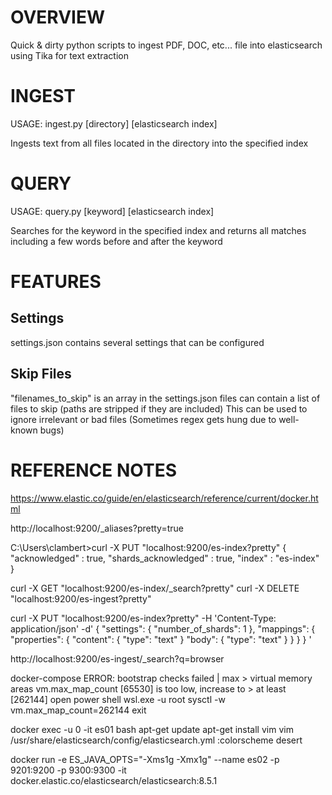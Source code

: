 # OVERVIEW
Quick & dirty python scripts to ingest PDF, DOC, etc... file into elasticsearch using Tika for text extraction

# INGEST
USAGE: ingest.py [directory] [elasticsearch index]

Ingests text from all files located in the directory into the specified index

# QUERY
USAGE: query.py [keyword] [elasticsearch index]

Searches for the keyword in the specified index and returns all matches including a few words before and after the keyword

# FEATURES
## Settings
settings.json contains several settings that can be configured

## Skip Files
"filenames_to_skip" is an array in the settings.json files can contain a list of files to skip (paths are stripped if they are included)
This can be used to ignore irrelevant or bad files (Sometimes regex gets hung due to well-known bugs)

# REFERENCE NOTES
https://www.elastic.co/guide/en/elasticsearch/reference/current/docker.html

http://localhost:9200/_aliases?pretty=true

C:\Users\clambert>curl -X PUT "localhost:9200/es-index?pretty"
{
  "acknowledged" : true,
  "shards_acknowledged" : true,
  "index" : "es-index"
}

curl -X GET "localhost:9200/es-index/_search?pretty"
curl -X DELETE "localhost:9200/es-ingest?pretty"

curl -X PUT "localhost:9200/es-index?pretty" -H 'Content-Type: application/json' -d'
{  "settings": {
"number_of_shards": 1
  },
  "mappings": {
    "properties": {
      "content": { "type": "text" }
      "body": { "type": "text" }
    }
  }
}
'

http://localhost:9200/es-ingest/_search?q=browser

docker-compose ERROR: bootstrap checks failed | max > virtual memory areas vm.max_map_count [65530] is too low, increase to > at least [262144]
open power shell 
wsl.exe -u root
sysctl -w vm.max_map_count=262144
exit

docker exec -u 0 -it es01 bash
apt-get update
apt-get install vim
vim /usr/share/elasticsearch/config/elasticsearch.yml
:colorscheme desert

 docker run -e ES_JAVA_OPTS="-Xms1g -Xmx1g" --name es02 -p 9201:9200  -p 9300:9300 -it docker.elastic.co/elasticsearch/elasticsearch:8.5.1
